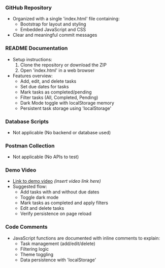 ###  GitHub Repository
- Organized with a single 'index.html' file containing:
  - Bootstrap for layout and styling
  - Embedded JavaScript and CSS
- Clear and meaningful commit messages

### README Documentation
- Setup instructions:
  1. Clone the repository or download the ZIP
  2. Open 'index.html' in a web browser
- Features overview:
  - Add, edit, and delete tasks
  - Set due dates for tasks
  - Mark tasks as completed/pending
  - Filter tasks (All, Completed, Pending)
  - Dark Mode toggle with localStorage memory
  - Persistent task storage using 'localStorage'

###  Database Scripts
- Not applicable (No backend or database used)

### Postman Collection
-  Not applicable (No APIs to test)

###  Demo Video
- [Link to demo video](#) *(insert video link here)*
- Suggested flow:
  - Add tasks with and without due dates
  - Toggle dark mode
  - Mark tasks as completed and apply filters
  - Edit and delete tasks
  - Verify persistence on page reload

###  Code Comments
- JavaScript functions are documented with inline comments to explain:
  - Task management (add/edit/delete)
  - Filtering logic
  - Theme toggling
  - Data persistence with 'localStorage'
